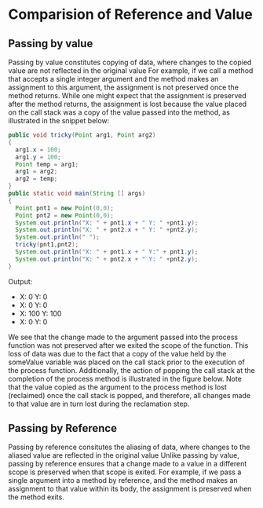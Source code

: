 # Comparision of Reference and Value
## Passing by value
Passing by value constitutes copying of data, where changes to the copied value are not reflected in the original value
For example, if we call a method that accepts a single integer argument and the method makes an assignment to this argument, 
the assignment is not preserved once the method returns. While one might expect that the assignment is preserved after the method returns, the assignment is lost because the value placed on the call stack was a copy of the value passed into the method, as illustrated in the snippet below:
```Java
public void tricky(Point arg1, Point arg2)
{
  arg1.x = 100;
  arg1.y = 100;
  Point temp = arg1;
  arg1 = arg2;
  arg2 = temp;
}
public static void main(String [] args)
{
  Point pnt1 = new Point(0,0);
  Point pnt2 = new Point(0,0);
  System.out.println("X: " + pnt1.x + " Y: " +pnt1.y); 
  System.out.println("X: " + pnt2.x + " Y: " +pnt2.y);
  System.out.println(" ");
  tricky(pnt1,pnt2);
  System.out.println("X: " + pnt1.x + " Y:" + pnt1.y); 
  System.out.println("X: " + pnt2.x + " Y: " +pnt2.y);  
}
```
Output:
- X: 0 Y: 0
- X: 0 Y: 0
- X: 100 Y: 100
- X: 0 Y: 0

We see that the change made to the argument passed into the process function was not preserved after we exited the scope of the function. This loss of data was due to the fact that a copy of the value held by the someValue variable was placed on the call stack prior to the execution of the process function.
Additionally, the action of popping the call stack at the completion of the process method is illustrated in the figure below. Note that the value copied as the argument to the process method is lost (reclaimed) once the call stack is popped, and therefore, 
all changes made to that value are in turn lost during the reclamation step.
## Passing by Reference
Passing by reference consitutes the aliasing of data, where changes to the aliased value are reflected in the original value
Unlike passing by value, passing by reference ensures that a change made to a value in a different scope is preserved when that scope is exited. For example, if we pass a single argument into a method by reference, and the method makes an assignment to that value within its body, the assignment is preserved when the method exits. 
